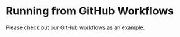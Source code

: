 # Running from GitHub Workflows

Please check out our [GitHub workflows](https://github.com/Anaple/rbuild/tree/main/.github/workflows) as an example.

